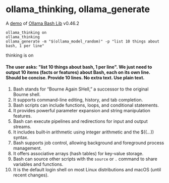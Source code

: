 # ollama_thinking, ollama_generate

A [demo](../README.md#demos) of [Ollama Bash Lib](https://github.com/attogram/ollama-bash-lib) v0.46.2

```
ollama_thinking on
ollama_thinking
ollama_generate -m "$(ollama_model_random)" -p "list 10 things about bash, 1 per line"
```

thinking is on
#### <thinking>
#### The user asks: "list 10 things about bash, 1 per line". We just need to output 10 items (facts or features) about Bash, each on its own line. Should be concise. Provide 10 lines. No extra text. Use plain text.
#### </thinking>

1. Bash stands for “Bourne Again SHell,” a successor to the original Bourne shell.  
2. It supports command-line editing, history, and tab completion.  
3. Bash scripts can include functions, loops, and conditional statements.  
4. It provides powerful parameter expansion and string manipulation features.  
5. Bash can execute pipelines and redirections for input and output streams.  
6. It includes built‑in arithmetic using integer arithmetic and the $((…)) syntax.  
7. Bash supports job control, allowing background and foreground process management.  
8. It offers associative arrays (hash tables) for key‑value storage.  
9. Bash can source other scripts with the `source` or `.` command to share variables and functions.  
10. It is the default login shell on most Linux distributions and macOS (until recent changes).
